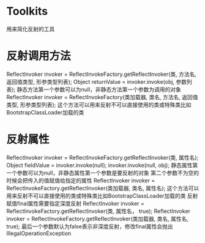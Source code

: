 # Toolkits
用来简化反射的工具
# 反射调用方法
  ReflectInvoker invoker = ReflectInvokeFactory.getReflectInvoker(类, 方法名, 返回值类型, 形参类型列表);
  Object returnValue = invoker.invoke(obj, 参数列表);
    静态方法第一个参数可以为null，非静态方法第一个参数为调用的对象
  ReflectInvoker invoker = ReflectInvokeFactory(类加载器, 类名, 方法名, 返回值类型, 形参类型列表);
  这个方法可以用来反射不可以直接使用的类或特殊类比如BootstrapClassLoader加载的类
# 反射属性
  ReflectInvoker invoker = ReflectInvokeFactory.getReflectInvoker(类, 属性名);
  Object fieldValue = invoker.invoke(null);
  invoker.invoke(null, obj);
  静态属性第一个参数可以为null，非静态属性第一个参数是要反射的对象
  第二个参数不为空的时候会把传入的值赋值给指定的属性
  ReflectInvoker invoker = ReflectInvokeFactory.getReflectInvoker(类加载器, 类名, 属性名);
  这个方法可以用来反射不可以直接使用的类或特殊类比如BootstrapClassLoader加载的类
  反射赋值final属性需要指定深度反射
  ReflectInvoker invoker = ReflectInvokeFactory.getReflectInvoker(类, 属性名， true);
  ReflectInvoker invoker = ReflectInvokeFactory.getReflectInvoker(类加载器, 类名, 属性名, true);
  最后一个参数默认为false表示非深度反射，修改final属性会抛出IllegalOperationException
